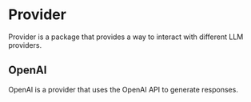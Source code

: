 # Provider

Provider is a package that provides a way to interact with different LLM providers.

## OpenAI

OpenAI is a provider that uses the OpenAI API to generate responses.

